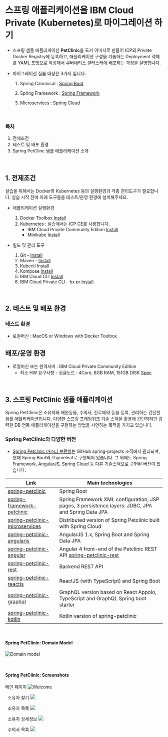 # 스프링 애플리케이션을 IBM Cloud Private (Kubernetes)로 마이그레이션 하기
  
* 스프링 샘플 애플리케이션 **PetClinic**을 도커 이미지로 만들어 ICP의 Private Docker Registry에 등록하고, 애플리케이션 구성을 기술하는 Deployment 객체를 YAML 포맷으로 작성해서 쿠버네티스 클러스터에 배포하는 과정을 설명합니다.

* 마이그레이션 실습 대상은 3가지 입니다.
	1. Spring Canonical : [Spring Boot](https://github.com/kmsandbox/petclinic-on-kubernetes/tree/master/spring-boot)

	2. Spring Framework : [Spring Framework](https://github.com/kmsandbox/petclinic-on-kubernetes/tree/master/spring-framework)

	3. Microservices : [Spring Cloud](https://github.com/kmsandbox/petclinic-on-kubernetes/tree/master/spring-microservices)


&nbsp;
### 목차

1. 전제조건
2. 테스트 및 배포 환경 
3. Spring PetClinc 샘플 애플리케이션 소개


&nbsp;
## 1. 전제조건

실습을 위해서는 Docker와 Kubernetes 등의 실행환경과 각종 관리도구가 필요합니다. 실습 시작 전에 아래 도구들을 테스트/운영 환경에 설치해주세요.

* 애플리케이션 실행환경
	1. Docker Toolbox [Install](https://docs.docker.com/toolbox/overview/)
	2. Kubernetes : 실습에서는 ICP CE를 사용합니다.
		- IBM Cloud Private Community Edition [Install](https://github.com/IBM/deploy-ibm-cloud-private/blob/master/docs/deploy-vagrant.md)
		- Minikube [Install](https://github.com/kubernetes/minikube)

* 빌드 및 관리 도구
	1. Git - [Install]()
	2. Maven - [Install](https://maven.apache.org/install.html)
	3. Kubectl [Install](https://kubernetes.io/docs/tasks/tools/install-kubectl/)
	4. Kompose [Install](https://github.com/kubernetes/kompose)
	5. IBM Cloud CLI  [Install](https://console.bluemix.net/docs/cli/reference/bluemix_cli/get_started.html#getting-started)
	6. IBM Cloud Private CLI - bx pr [Install](https://www.ibm.com/support/knowledgecenter/en/SSBS6K_2.1.0/manage_cluster/install_cli.html)


&nbsp;
## 2. 테스트 및 배포 환경 

### 테스트 환경

* 로컬머신 : MacOS or Windows with Docker Toolbox

## 배포/운영 환경

* 로컬머신 또는 원격서버 : IBM Cloud Private Community Edition
	* 최소 HW 요구사항 - 싱글노드 : 4Core, 8GB RAM, 151GB DISK [Spec](https://www.ibm.com/support/knowledgecenter/en/SSBS6K_2.1.0/supported_system_config/hardware_reqs.html)


&nbsp;
## 3. 스프링 PetClinic 샘플 애플리케이션

Spring PetClinic은 소유자와 애완동물, 수의사, 진료예약 등을 등록, 관리하는 간단한 샘플 애플리케이션입니다. 다양한 스프링 프레임워크 기술 스택을 활용해 간단하지만 강력한 DB 연동 애플리케이션을 구현하는 방법을 시연하는 목적을 가지고 있습니다.  


### Spring PetClinic의 다양한 버전

* [Spring Petclinic 마스터 브랜치](https://github.com/spring-projects/spring-petclinic)는 GitHub spring-projects 조직에서 관리되며, 현재 Spring Boot와 Thymeleaf로 구현되어 있습니다. 그 외에도 Spring Framework, AngularJS, Spring Cloud 등 다른 기술스택으로 구현된 버전이 있습니다.

Link	| Main technologies
-------|-----
[spring-petclinic](https://github.com/spring-projects/spring-petclinic)	| Spring Boot
[spring-framework-petclinic](https://github.com/spring-petclinic/spring-framework-petclinic)	| Spring Framework XML configuration, JSP pages, 3 persistence layers: JDBC, JPA and Spring Data JPA
[spring-petclinic-microservices](https://github.com/spring-petclinic/spring-petclinic-microservices)	| Distributed version of Spring Petclinic built with Spring Cloud
[spring-petclinic-angularjs](https://github.com/spring-petclinic/spring-petclinic-angularjs)	| AngularJS 1.x, Spring Boot and Spring Data JPA
[spring-petclinic-angular](https://github.com/spring-petclinic/spring-petclinic-angular)	| Angular 4 front-end of the Petclinic REST API [spring-petclinic-rest](https://github.com/spring-petclinic/spring-petclinic-rest)
[spring-petclinic-rest](https://github.com/spring-petclinic/spring-petclinic-rest)	|	Backend REST API
[spring-petclinic-reactjs](https://github.com/spring-petclinic/spring-petclinic-reactjs)	| ReactJS (with TypeScript) and Spring Boot
[spring-petclinic-graphql](https://github.com/spring-petclinic/spring-petclinic-graphql)	| GraphQL version based on React Appolo, TypeScript and GraphQL Spring boot starter
[spring-petclinic-kotlin](https://github.com/spring-petclinic/spring-petclinic-kotlin)		| Kotlin version of spring-petclinic


&nbsp;
#### Spring PetClinic: Domain Model


![Domain model](images/Domain_Model.png)


&nbsp;
#### Spring PetClinic: Screenshots

메인 페이지
![Welcome](images/UI_Welcome.png)

&nbsp;
소유자 찾기
![](images/UI_OwnerFind.png)

&nbsp;
소유자 목록
![](images/UI_OwnerList.png)

&nbsp;
소유자 상세정보 
![](images/UI_OwnerDetail.png)

&nbsp;
수의사 목록
![](images/UI_VetsList.png) 

&nbsp;

